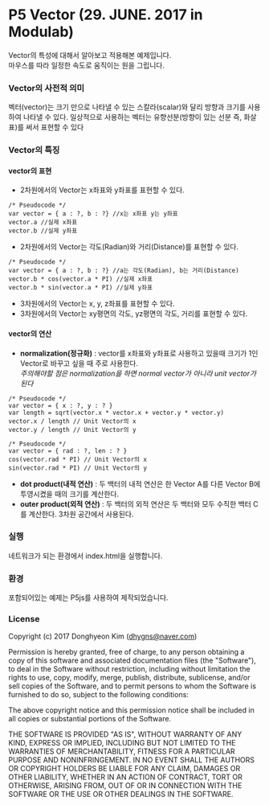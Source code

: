 # P5 Vector (29. JUNE. 2017  in Modulab)
Vector의 특성에 대해서 알아보고 적용해본 예제입니다.<br>
마우스를 따라 일정한 속도로 움직이는 원을 그립니다.

### Vector의 사전적 의미
벡터(vector)는 크기 만으로 나타낼 수 있는 스칼라(scalar)와 달리 방향과 크기를 사용하여 나타낼 수 있다. 일상적으로 사용하는 벡터는 유향선분(방향이 있는 선분 즉, 화살표)를 써서 표현할 수 있다

### Vector의 특징
#### vector의 표현

- 2차원에서의 Vector는 x좌표와 y좌표를 표현할 수 있다.
```
/* Pseudocode */
var vector = { a : ?, b : ?} //x는 x좌표 y는 y좌표
vector.a //실제 x좌표
vector.b //실제 y좌표
```
- 2차원에서의 Vector는 각도(Radian)와 거리(Distance)를 표현할 수 있다.<br>
```
/* Pseudocode */
var vector = { a : ?, b : ?} //a는 각도(Radian), b는 거리(Distance)
vector.b * cos(vector.a * PI) //실제 x좌표
vector.b * sin(vector.a * PI) //실제 y좌표
```
- 3차원에서의 Vector는 x, y, z좌표를 표현할 수 있다.<br>
- 3차원에서의 Vector는 xy평면의 각도, yz평면의 각도, 거리를 표현할 수 있다.<br>

#### vector의 연산
- **normalization(정규화)** : vector를 x좌표와 y좌표로 사용하고 있을때 크기가 1인 Vector로 바꾸고 싶을 때 주로 사용한다.<br>
*주의해야할 점은 normalization을 하면 normal vector가 아니라 unit vector가 된다*
```
/* Pseudocode */
var vector = { x : ?, y : ? }
var length = sqrt(vector.x * vector.x + vector.y * vector.y)
vector.x / length // Unit Vector의 x
vector.y / length // Unit Vector의 y
```
```
/* Pseudocode */
var vector = { rad : ?, len : ? }
cos(vector.rad * PI) // Unit Vector의 x
sin(vector.rad * PI) // Unit Vector의 y
```
- **dot product(내적 연산)** : 두 백터의 내적 연산은 한 Vector A를 다른 Vector B에 투영시켰을 때의 크기를 계산한다.<br>
- **outer product(외적 연산)** : 두 백터의 외적 연산은 두 백터와 모두 수직한 백터 C를 계산한다. 3차원 공간에서 사용된다.<br>

### 실행
네트워크가 되는 환경에서 index.html을 실행합니다.

### 환경
포함되어있는 예제는 P5js를 사용하여 제작되었습니다.

### License

Copyright (c) 2017 Donghyeon Kim (dhygns@naver.com)

Permission is hereby granted, free of charge, to any person obtaining a copy of this
software and associated documentation files (the "Software"), to deal in the Software
without restriction, including without limitation the rights to use, copy, modify, merge,
publish, distribute, sublicense, and/or sell copies of the Software, and to permit persons
to whom the Software is furnished to do so, subject to the following conditions:

The above copyright notice and this permission notice shall be included in all copies or
substantial portions of the Software.

THE SOFTWARE IS PROVIDED "AS IS", WITHOUT WARRANTY OF ANY KIND, EXPRESS OR IMPLIED,
INCLUDING BUT NOT LIMITED TO THE WARRANTIES OF MERCHANTABILITY, FITNESS FOR A PARTICULAR
PURPOSE AND NONINFRINGEMENT. IN NO EVENT SHALL THE AUTHORS OR COPYRIGHT HOLDERS BE LIABLE
FOR ANY CLAIM, DAMAGES OR OTHER LIABILITY, WHETHER IN AN ACTION OF CONTRACT, TORT OR
OTHERWISE, ARISING FROM, OUT OF OR IN CONNECTION WITH THE SOFTWARE OR THE USE OR OTHER
DEALINGS IN THE SOFTWARE.

